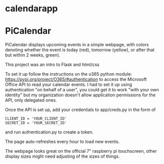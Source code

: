 # calendarapp
# PiCalendar

PiCalendar displays upcoming events in a simple webpage, with colors denoting whether the event is today (red), tomorrow (yellow), or after that but within 2 weeks, green).

This project was an intro to Flask and html/css

To set it up follow the instructions on the o365 python module: https://pypi.org/project/O365/#authentication to access the Microsoft Office API to read your calendar events. I had to set it up using authentication "on behalf of a user", you could get it to work "with your own identity" but my organization doesn't allow application permissions for the API, only delegated ones.

Once the API is set up, add your credentials to app/creds.py in the form of

```
CLIENT_ID = 'YOUR_CLIENT_ID'
SECRET_ID = 'YOUR_SECRET_ID'
```

and run authentication.py to create a token.

The page auto-refreshes every hour to load new events.

The webpage looks great on the official 7" raspberry pi touchscreen, other display sizes might need adjusting of the sizes of things.
